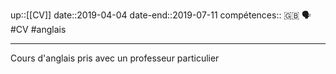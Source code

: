 up::[[CV]]
date::2019-04-04
date-end::2019-07-11
compétences:: 🇬🇧 🗣️
#CV #anglais

---
Cours d'anglais pris avec un professeur particulier